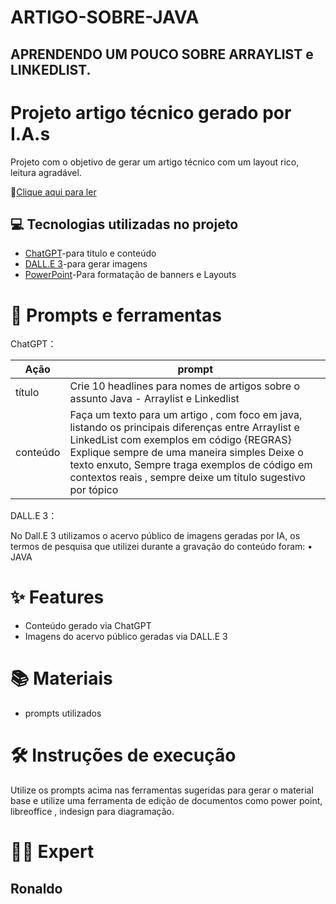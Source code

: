 # ARTIGO-SOBRE-JAVA
## APRENDENDO UM POUCO SOBRE ARRAYLIST e LINKEDLIST.
# Projeto artigo técnico gerado por I.A.s
Projeto com o objetivo de gerar um artigo técnico com um layout rico, leitura agradável.

📕[Clique aqui para ler](https://github.com/Ronaldoestudante/ARTIGO-SOBRE-JAVA/blob/main/Artigo%20sobre%20java.pdf)
## 💻 Tecnologias utilizadas no projeto
- [ChatGPT](https://chatgpt.com/)-para titulo e conteúdo
- [DALL.E 3](https://openai.com/index/dall-e-3/)-para gerar imagens
- [PowerPoint](https://www.microsoft.com/en/microsoft-365/powerpoint?market=af)-Para formatação de banners e Layouts
# 📄 Prompts e ferramentas
ChatGPT：

| Ação | prompt |
| --- | --- |
| título |	Crie 10 headlines para nomes de artigos sobre o assunto Java - Arraylist e Linkedlist
| conteúdo |	Faça um texto para um artigo , com foco em java, listando os principais diferenças entre Arraylist e LinkedList com exemplos em código {REGRAS} Explique sempre de uma maneira simples Deixe o texto enxuto, Sempre traga exemplos de código em contextos reais , sempre deixe um título sugestivo por tópico

DALL.E 3：

No Dall.E 3 utilizamos o acervo público de imagens geradas por IA, os termos de pesquisa que utilizei durante a gravação do conteúdo foram:
• JAVA
# ✨ Features
- Conteúdo gerado via ChatGPT
- Imagens do acervo público geradas via DALL.E 3 
# 📚 Materiais
- prompts utilizados
# 🛠️ Instruções de execução
Utilize os prompts acima nas ferramentas sugeridas para gerar o material base e utilize uma ferramenta de edição de documentos como power point, libreoffice , indesign para diagramação.
# 👨‍💻 Expert
 ## Ronaldo
